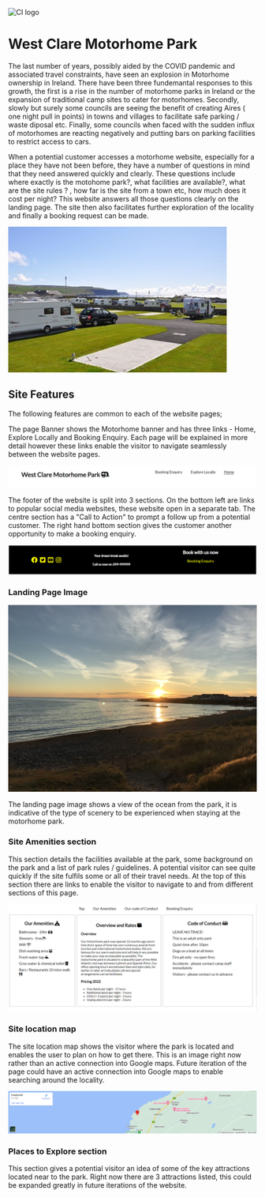 ![CI logo](https://codeinstitute.s3.amazonaws.com/fullstack/ci_logo_small.png)

# West Clare Motorhome Park
The last number of years, possibly aided by the COVID pandemic and associated travel constraints, have seen an explosion in Motorhome ownership in Ireland. There have been three fundemantal responses to this growth, the first is a rise in the number of motorhome parks in Ireland or the expansion of traditional camp sites to cater for motorhomes. Secondly, slowly but surely some councils are seeing the benefit of creating Aires ( one night pull in points) in towns and villages to facilitate safe parking / waste diposal etc. Finally, some councils when faced with the sudden influx of motorhomes are reacting negatively and putting bars on parking facilities to restrict access to cars.

When a potential customer accesses a motorhome website, especially for a place they have not been before, they have a number of questions in mind that they need answered quickly and clearly. These questions include where exactly is the motohome park?, what facilities are available?, what are the site rules ? , how far is the site from a town etc, how much does it cost per night?  This website answers all those questions clearly on the landing page. The site then also facilitates further exploration of the locality and finally a booking request can be made. 

![This is a picture of the park](assets/images/site.jpg)

## Site Features
The following features are common to each of the website pages;

The page Banner shows the Motorhome banner and has three links - Home, Explore Locally and Booking Enquiry. Each page will be explained in more detail however these links enable the visitor to navigate seamlessly between the website pages.

![Site header, black text on white background](assets/images/banner.png)

The footer of the website is split into 3 sections. On the bottom left are links to popular social media websites, these website open in a separate tab. The centre section has a "Call to Action" to prompt a follow up from a potential customer. The right hand bottom section gives the customer another opportunity to make a booking enquiry. 

![Site header, black text on white background](assets/images/footer.png)

### Landing Page Image

![Landing page main image](assets/images/IMG_2094.jpg)

The landing page image shows a view of the ocean from the park, it is indicative of the type of scenery to be experienced when staying at the motorhome park. 

### Site Amenities section

This section details the facilities available at the park, some background on the park and a list of park rules / guidelines. A potential visitor can see quite quickly if the site fulfils some or all of their travel needs. At the top of this section there are links to enable the visitor to navigate to and from different sections of this page.

![Landing page main image](assets/images/site-amenities.png)

### Site location map

The site location map shows the visitor where the park is located and enables the user to plan on how to get there. This is an image right now rather than an active connection into Google maps. Future iteration of the page could have an active connection into Google maps to enable searching around the locality.

![Landing page main image](assets/images/freagh.PNG)

### Places to Explore section

This section gives a potential visitor an idea of some of the key attractions located near to the park. Right now there are 3 attractions listed, this could be expanded greatly in future iterations of the website.















